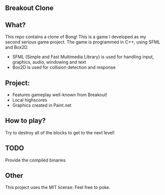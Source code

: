 Breakout Clone
----------
What?
-----
This repo contains a clone of Bong! This is a game I developed as my second serious game project. 
The game is programmed in C++, using SFML and Box2D.

- SFML (Simple and Fast Multimedia Library) is used for handling input, graphics, audio, windowing and text
- Box2D is used for collision detection and response

Project:
---------
- Features gameplay well-known from Breakout! 
- Local highscores
- Graphics created in Paint.net

How to play?
------------
Try to destroy all of the blocks to get to the next level!

TODO
----
Provide the compiled binaries

Other
-----
This project uses the MIT license. Feel free to poke.
